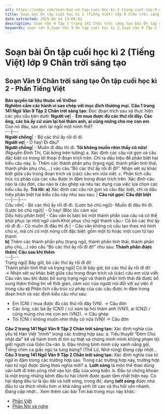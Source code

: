 ```yaml
---
url: https://vndoc.com/soan-bai-on-tap-cuoi-hoc-ki-2-tieng-viet-lop-9-chan-troi-sang-tao-322359
title: Soạn bài Ôn tập cuối học kì 2 (Tiếng Việt) lớp 9 Chân trời sáng tạo - VnDoc.com
date_extracted: 2025-04-14 13:04:01
description: Soạn Văn 9 Tập 1 trang 141 Chân trời sáng tạo bài Ôn tập cuối học kì 2 - Phần Tiếng Việt gồm phần trả lời chi tiết, đầy đủ, bám sát các câu hỏi, yêu cầu trong SGK (chỉ có trên VnDoc). Mời các bạn tham khảo.
keywords: soạn văn 9,Soạn Văn 9 Ôn tập cuối học kì 2,Soạn văn 9 Tập 2 trang 141 Chân trời sáng tạo,Ôn tập cuối học kì 2 lớp 9 Chân trời sáng tạo,Ôn tập cuối học kì 2 trang 141 lớp 9,Soạn Văn 9 Ôn tập cuối học kì 2 Chân trời sáng tạo,văn 9,ngữ văn 9,soạn văn 9 chân trời sáng tạo,soạn văn 9 tập 2,giải văn 9,soạn ngữ văn 9,giải ngữ văn 9,giải sgk ngữ văn 9
---
```


# Soạn bài Ôn tập cuối học kì 2 \(Tiếng Việt\) lớp 9 Chân trời sáng tạo
## **Soạn Văn 9 Chân trời sáng tạo Ôn tập cuối học kì 2 - Phần Tiếng Việt**
**Bản quyền tài liệu thuộc về VnDoc**  
**Nghiêm cấm các hành vi sao chép với mục đích thương mại.**
**Câu 1 trang 141 Ngữ Văn 9 Tập 2 Chân trời sáng tạo:** Đọc đoạn trích sau và thực hiện các yêu cầu bên dưới:
**Người vợ**|  \- **Em mua được đủ các thứ rồi đây. Các ông, các bà ấy cứ xúm lại hỏi thăm anh, ai cũng mừng cho mẹ con em**. Con nó đâu, sao anh lại ngồi một mình thế?  
---|---  
**Người chồng**|  \- Bỏ các thứ ấy rồi đi đi.  
**Người vợ**|  \- Ô hay\! Đi đâu?  
**Người chồng**|  \- Muốn đi đâu thì đi. **Tôi không muốn nhìn thấy cô nữa\!**  
\(Nguyễn Đình Thi, Cái bóng trên tường\)
a. Xác định các câu rút gọn và câu đặc biệt có trong lời thoại ở đoạn trích trên. Chỉ ra dấu hiệu để phân biệt hai kiểu câu này.
b. Thêm các thành phần phụ \(trạng ngữ, thành phần tình thái, thành phần phụ chú,...\) vào câu “Bỏ các thứ ấy rồi đi đi\!”. Nhận xét sự khác biệt giữa câu trong đoạn trích và \(các\) câu em vừa viết.
c. Phân tích cấu trúc cú pháp của các câu được in đậm trong đoạn trích trên. Xác định câu nào là câu đơn, câu nào là câu ghép và nêu tác dụng của việc lựa chọn các kiểu câu ấy.
**Trả lời:**
**a\)** Xác định các câu rút gọn và câu đặc biệt, chỉ ra dấu hiệu phân biệt hai kiểu câu này như sau sau:
| **Câu rút gọn**| **Câu đặt biệt**  
---|---|---  
 _Câu văn_|  \- Bỏ các thứ ấy rồi đi đi. \(Lược bỏ chủ ngữ\)\- Muốn đi đâu thì đi. \(Lược bỏ chủ ngữ\)| \- Ô hay\! \(Bộc lộc cảm xúc  
 _Dấu hiệu phân biệt_|  \- Câu văn bị lược bỏ một thành phần của câu và có thể khôi phục lại nhờ ngữ cảnh:Khôi phục chủ ngữ thành câu:\- Cô bỏ các thứ ấy rồi đi đi.\- Cô muốn đi đâu thì đi.| \- Câu văn không có cấu tạo theo mô hình chủ vị, mà chỉ có một nòng cốt đặc biệt: gồm một từ hoặc một cụm từ tạo thành  
**b\)** Thêm các thành phần phụ \(trạng ngữ, thành phần tình thái, thành phần phụ chú,...\) vào câu “Bỏ các thứ ấy rồi đi đi\!” như sau:
**Thành phần được thêm**| **Câu sau khi thêm**  
---|---  
Trạng ngữ| Bây giờ, bỏ các thứ ấy rồi đi đi\!  
Thành phần tình thái và trạng ngữ| Có lẽ bây giờ, bỏ các thứ ấy rồi đi đi\!  
→ Nhận xét sự khác biệt giữa câu trong đoạn trích và \(các\) câu em vừa viết: Câu văn sau khi được bổ sung trạng ngữ và thành phần tình thái đã được bổ sung thêm thông tin về thời gian, cảm xúc của người nói đối với sự việc ở trong câu
**c\)** Phân tích cấu trúc cú pháp của các câu được in đậm trong đoạn trích và xác định kiểu câu như sau:
  * Em \(CN\) / mua được đủ các thứ rồi đây \(VN\). → Câu đơn
  * Các ông, các bà ấy \(CN1\) / cứ xúm lại hỏi thăm anh \(VN1\), ai \(CN2\) / cũng mừng cho mẹ con em \(VN2\). → Câu ghép
  * Tôi \(CN\) / không muốn nhìn thấy cô nữa \(VN\)\! → Câu đơn

**Câu 2 trang 141 Ngữ Văn 9 Tập 2 Chân trời sáng tạo:** Xác định nghĩa của yếu tố Hán Việt “minh” trong các trường hợp sau:
a. Tiểu thuyết “Đêm Chủ nhật dài” kể về hành trình đi tìm sự thật và chứng minh mình không phạm tội giết người của Giôn Oa-rân.
b. Đâu những bình minh cây xanh nắng gội,  
Tiếng chim ca giấc ngủ ta tưng bừng?
\(Thế Lữ, Nhớ rừng\)
_Đang cập nhật..._
**Câu 3 trang 141 Ngữ Văn 9 Tập 2 Chân trời sáng tạo:** Xác định nghĩa của từ ngữ in đậm trong các trường hợp sau. Trong các trường hợp này, trường hợp nào từ ngữ được dùng theo nghĩa mới?
a. **Lướt sóng** là môn thể thao dùng ván lướt đi trên sóng nhờ vào lực đẩy của sóng biển.
b. Đầu tư chứng khoán là một trong những kênh đầu tư hài chính được quan tâm nhất hiện nay. Có hai dạng đầu tư là lâu dài và lướt sóng, trong đó, dạng **lướt sóng** được nhà đầu tư ưa thích nhiều hơn vì khả năng sinh lời cao và thu hồi vốn nhanh.
_Đang cập nhật..._
Xem thêm các bài Tìm bài trong mục này khác:
  * [Phần Viết](</soan-bai-on-tap-cuoi-hoc-ki-2-viet-lop-9-chan-troi-sang-tao-322364>)
  * [Phần Nói và nghe](</soan-bai-on-tap-cuoi-hoc-ki-2-noi-va-nghe-lop-9-chan-troi-sang-tao-322367>)

